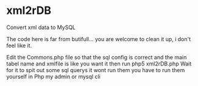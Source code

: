 xml2rDB
=======

Convert xml data to MySQL 

The code here is far from butifull... you are welcome to clean it up, i don't feel like it.

Edit the Commons.php file
so that the sql config is correct
and the main tabel name and xmlfile is like you want it
then run php5 xml2rDB.php
Wait for it to spit out some sql querys it wont run them you have to run them yourself in Php my admin or mysql cli 